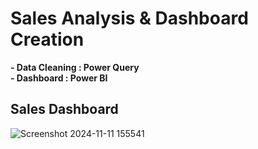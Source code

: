 #  Sales Analysis & Dashboard Creation
**- Data Cleaning : Power Query**  
**- Dashboard : Power BI**  

## Sales Dashboard

![Screenshot 2024-11-11 155541](https://github.com/user-attachments/assets/63f9ecce-f284-4913-a70e-bf5066853adc)




